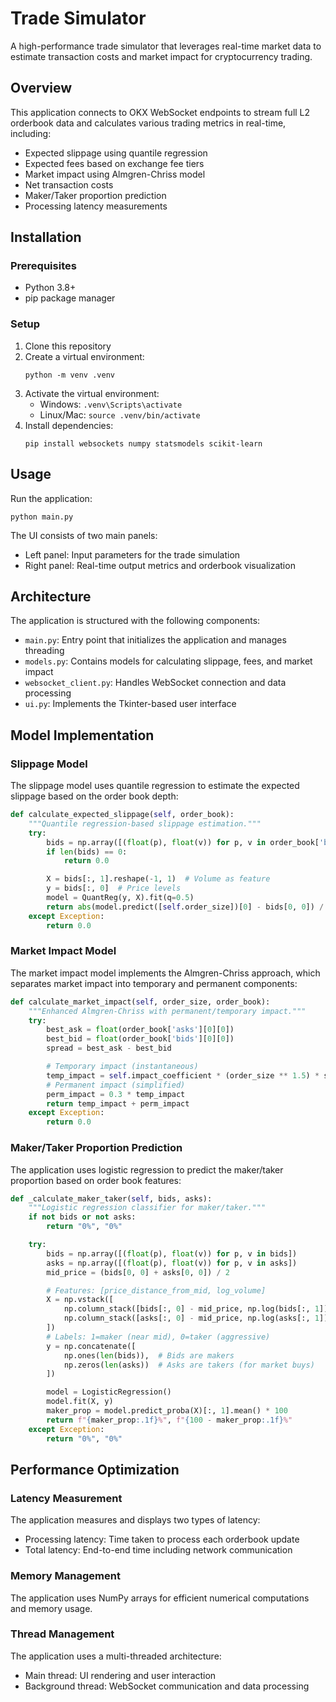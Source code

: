 # Trade Simulator

A high-performance trade simulator that leverages real-time market data to estimate transaction costs and market impact for cryptocurrency trading.

## Overview

This application connects to OKX WebSocket endpoints to stream full L2 orderbook data and calculates various trading metrics in real-time, including:

- Expected slippage using quantile regression
- Expected fees based on exchange fee tiers
- Market impact using Almgren-Chriss model
- Net transaction costs
- Maker/Taker proportion prediction
- Processing latency measurements

## Installation

### Prerequisites

- Python 3.8+
- pip package manager

### Setup

1. Clone this repository
2. Create a virtual environment:
   ```
   python -m venv .venv
   ```
3. Activate the virtual environment:
   - Windows: `.venv\Scripts\activate`
   - Linux/Mac: `source .venv/bin/activate`
4. Install dependencies:
   ```
   pip install websockets numpy statsmodels scikit-learn
   ```

## Usage

Run the application:
```
python main.py
```

The UI consists of two main panels:
- Left panel: Input parameters for the trade simulation
- Right panel: Real-time output metrics and orderbook visualization

## Architecture

The application is structured with the following components:

- `main.py`: Entry point that initializes the application and manages threading
- `models.py`: Contains models for calculating slippage, fees, and market impact
- `websocket_client.py`: Handles WebSocket connection and data processing
- `ui.py`: Implements the Tkinter-based user interface

## Model Implementation

### Slippage Model

The slippage model uses quantile regression to estimate the expected slippage based on the order book depth:

```python
def calculate_expected_slippage(self, order_book):
    """Quantile regression-based slippage estimation."""
    try:
        bids = np.array([(float(p), float(v)) for p, v in order_book['bids']])
        if len(bids) == 0:
            return 0.0

        X = bids[:, 1].reshape(-1, 1)  # Volume as feature
        y = bids[:, 0]  # Price levels
        model = QuantReg(y, X).fit(q=0.5)
        return abs(model.predict([self.order_size])[0] - bids[0, 0]) / bids[0, 0]
    except Exception:
        return 0.0
```

### Market Impact Model

The market impact model implements the Almgren-Chriss approach, which separates market impact into temporary and permanent components:

```python
def calculate_market_impact(self, order_size, order_book):
    """Enhanced Almgren-Chriss with permanent/temporary impact."""
    try:
        best_ask = float(order_book['asks'][0][0])
        best_bid = float(order_book['bids'][0][0])
        spread = best_ask - best_bid

        # Temporary impact (instantaneous)
        temp_impact = self.impact_coefficient * (order_size ** 1.5) * spread / best_ask
        # Permanent impact (simplified)
        perm_impact = 0.3 * temp_impact
        return temp_impact + perm_impact
    except Exception:
        return 0.0
```

### Maker/Taker Proportion Prediction

The application uses logistic regression to predict the maker/taker proportion based on order book features:

```python
def _calculate_maker_taker(self, bids, asks):
    """Logistic regression classifier for maker/taker."""
    if not bids or not asks:
        return "0%", "0%"

    try:
        bids = np.array([(float(p), float(v)) for p, v in bids])
        asks = np.array([(float(p), float(v)) for p, v in asks])
        mid_price = (bids[0, 0] + asks[0, 0]) / 2

        # Features: [price_distance_from_mid, log_volume]
        X = np.vstack([
            np.column_stack([bids[:, 0] - mid_price, np.log(bids[:, 1])]),
            np.column_stack([asks[:, 0] - mid_price, np.log(asks[:, 1])])
        ])
        # Labels: 1=maker (near mid), 0=taker (aggressive)
        y = np.concatenate([
            np.ones(len(bids)),  # Bids are makers
            np.zeros(len(asks))  # Asks are takers (for market buys)
        ])

        model = LogisticRegression()
        model.fit(X, y)
        maker_prop = model.predict_proba(X)[:, 1].mean() * 100
        return f"{maker_prop:.1f}%", f"{100 - maker_prop:.1f}%"
    except Exception:
        return "0%", "0%"
```

## Performance Optimization

### Latency Measurement

The application measures and displays two types of latency:
- Processing latency: Time taken to process each orderbook update
- Total latency: End-to-end time including network communication

### Memory Management

The application uses NumPy arrays for efficient numerical computations and memory usage.

### Thread Management

The application uses a multi-threaded architecture:
- Main thread: UI rendering and user interaction
- Background thread: WebSocket communication and data processing

